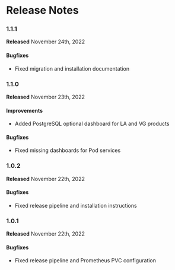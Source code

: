 # Release Notes


### 1.1.1
**Released** November 24th, 2022
#### Bugfixes
- Fixed migration and installation documentation

### 1.1.0
**Released** November 23th, 2022

#### Improvements
- Added PostgreSQL optional dashboard for LA and VG products 

#### Bugfixes
- Fixed missing dashboards for Pod services

### 1.0.2
**Released** November 22th, 2022

#### Bugfixes
- Fixed release pipeline and installation instructions

### 1.0.1
**Released** November 22th, 2022

#### Bugfixes
- Fixed release pipeline and Prometheus PVC configuration 